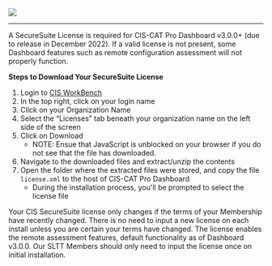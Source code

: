 ![](http://i.imgur.com/5yZfZi5.jpg)

----------

A SecureSuite License is required for CIS-CAT Pro Dashboard v3.0.0+ (due to release in December 2022). If a valid license is not present, some Dashboard features such as remote configuration assessment will not properly function.

**Steps to Download Your SecureSuite License**

1. Login to [CIS WorkBench](https://workbench.cisecurity.org/dashboard)
2. In the top right, click on your login name
3. Click on your Organization Name
4. Select the “Licenses” tab beneath your organization name on the left side of the screen
5. Click on Download
	- NOTE: Ensue that JavaScript is unblocked on your browser if you do not see that the file has downloaded.
6. Navigate to the downloaded files and extract/unzip the contents
7. Open the folder where the extracted files were stored, and copy the file `license.xml` to the host of CIS-CAT Pro Dashboard
	- During the installation process, you'll be prompted to select the license file

Your CIS SecureSuite license only changes if the terms of your Membership have recently changed. There is no need to input a new license on each install unless you are certain your terms have changed. The license enables the remote assessment features, default functionality as of Dashboard v3.0.0. Our SLTT Members should only need to input the license once on initial installation.







 